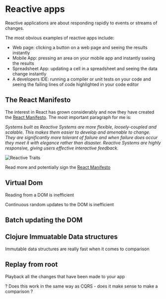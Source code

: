 # Reactive apps

Reactive applications are about responding rapidly to events or streams of changes.

The most obvious examples of reactive apps include:

- Web page: clicking a button on a web page and seeing the results instantly
- Mobile App: pressing an area on your mobile app and instantly sseing the results
- Spreadsheet App: updating a cell in a spreadsheet and seeing the data change instantly
- A developers IDE: running a compiler or unit tests on your code and seeing the failing lines of code highlighted in your code editor


## The React Manifesto

The interest in React has grown considerably and now they have created the [React Manifesto](http://www.reactivemanifesto.org/).  The most important paragraph for me is:

_Systems built as Reactive Systems are more flexible, loosely-coupled and scalable. This makes them easier to develop and amenable to change. They are significantly more tolerant of failure and when failure does occur they meet it with elegance rather than disaster. Reactive Systems are highly responsive, giving users effective interactive feedback._

![Reactive Traits](/images/reactive-traits.svg)

Read more and potentially sign the [React Manifesto](http://www.reactivemanifesto.org/)


## Virtual Dom

Reading from a DOM is inefficient

Continuous random updates to the DOM is inefficient


## Batch updating the DOM

## Clojure Immuatable Data structures

Immutable data structures are really fast when it comes to comparison


## Replay from root

Playback all the changes that have been made to your app

? Does this work in the same way as CQRS - does it make sense to make a comparison ?

